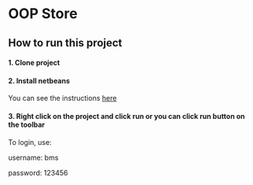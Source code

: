 # OOP Store

## How to run this project

#### 1. Clone project

#### 2. Install netbeans

You can see the instructions [here](https://www3.ntu.edu.sg/home/ehchua/programming/howto/netbeans_howto.html)

#### 3. Right click on the project and click run or you can click run button on the toolbar

To login, use:

username: bms

password: 123456
